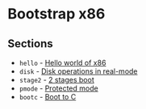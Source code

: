 # Bootstrap x86

## Sections 

- `hello` - [Hello world of x86](hello/hello.md)
- `disk` - [Disk operations in real-mode](disk/disk.md)
- `stage2` - [2 stages boot](stage2/stage2.md)
- `pmode` - [Protected mode](pmode/pmode.md)
- `bootc` - [Boot to C](bootc/bootc.md)